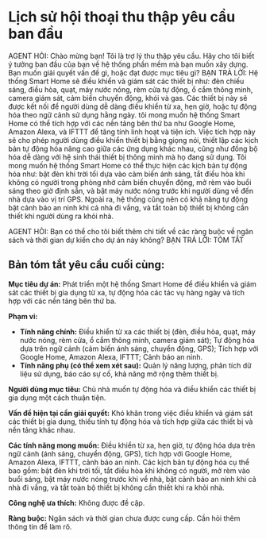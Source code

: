 # Lịch sử hội thoại thu thập yêu cầu ban đầu


AGENT HỎI: Chào mừng bạn! Tôi là trợ lý thu thập yêu cầu. Hãy cho tôi biết ý tưởng ban đầu của bạn về hệ thống phần mềm mà bạn muốn xây dựng. Bạn muốn giải quyết vấn đề gì, hoặc đạt được mục tiêu gì?
BẠN TRẢ LỜI: Hệ thống Smart Home sẽ điều khiển và giám sát các thiết bị như: đèn chiếu sáng, điều hòa, quạt, máy nước nóng, rèm cửa tự động, ổ cắm thông minh, camera giám sát, cảm biến chuyển động, khói và gas. Các thiết bị này sẽ được kết nối để người dùng dễ dàng điều khiển từ xa, hẹn giờ, hoặc tự động hóa theo ngữ cảnh sử dụng hằng ngày. tôi mong muốn hệ thống Smart Home có thể tích hợp với các nền tảng bên thứ ba như Google Home, Amazon Alexa, và IFTTT để tăng tính linh hoạt và tiện ích. Việc tích hợp này sẽ cho phép người dùng điều khiển thiết bị bằng giọng nói, thiết lập các kịch bản tự động hóa nâng cao giữa các ứng dụng khác nhau, cũng như đồng bộ hóa dễ dàng với hệ sinh thái thiết bị thông minh mà họ đang sử dụng. Tôi mong muốn hệ thống Smart Home có thể thực hiện các kịch bản tự động hóa như: bật đèn khi trời tối dựa vào cảm biến ánh sáng, tắt điều hòa khi không có người trong phòng nhờ cảm biến chuyển động, mở rèm vào buổi sáng theo giờ định sẵn, và bật máy nước nóng trước khi người dùng về đến nhà dựa vào vị trí GPS. Ngoài ra, hệ thống cũng nên có khả năng tự động bật cảnh báo an ninh khi cả nhà đi vắng, và tắt toàn bộ thiết bị không cần thiết khi người dùng ra khỏi nhà. 

AGENT HỎI: Bạn có thể cho tôi biết thêm chi tiết về các ràng buộc về ngân sách và thời gian dự kiến cho dự án này không?
BẠN TRẢ LỜI: TÓM TẮT


## Bản tóm tắt yêu cầu cuối cùng:
**Mục tiêu dự án:** Phát triển một hệ thống Smart Home để điều khiển và giám sát các thiết bị gia dụng từ xa, tự động hóa các tác vụ hàng ngày và tích hợp với các nền tảng bên thứ ba.

**Phạm vi:**

* **Tính năng chính:** Điều khiển từ xa các thiết bị (đèn, điều hòa, quạt, máy nước nóng, rèm cửa, ổ cắm thông minh, camera giám sát); Tự động hóa dựa trên ngữ cảnh (cảm biến ánh sáng, chuyển động, GPS); Tích hợp với Google Home, Amazon Alexa, IFTTT; Cảnh báo an ninh.
* **Tính năng phụ (có thể xem xét sau):**  Quản lý năng lượng, phân tích dữ liệu sử dụng, báo cáo sự cố, khả năng mở rộng thêm thiết bị.

**Người dùng mục tiêu:** Chủ nhà muốn tự động hóa và điều khiển các thiết bị gia dụng một cách thuận tiện.

**Vấn đề hiện tại cần giải quyết:** Khó khăn trong việc điều khiển và giám sát các thiết bị gia dụng, thiếu tính tự động hóa và tích hợp giữa các thiết bị và nền tảng khác nhau.

**Các tính năng mong muốn:** Điều khiển từ xa, hẹn giờ, tự động hóa dựa trên ngữ cảnh (ánh sáng, chuyển động, GPS), tích hợp với Google Home, Amazon Alexa, IFTTT, cảnh báo an ninh.  Các kịch bản tự động hóa cụ thể bao gồm: bật đèn khi trời tối, tắt điều hòa khi không có người, mở rèm vào buổi sáng, bật máy nước nóng trước khi về nhà, bật cảnh báo an ninh khi cả nhà đi vắng, và tắt toàn bộ thiết bị không cần thiết khi ra khỏi nhà.

**Công nghệ ưa thích:**  Không được đề cập.

**Ràng buộc:** Ngân sách và thời gian chưa được cung cấp.  Cần hỏi thêm thông tin để làm rõ.
